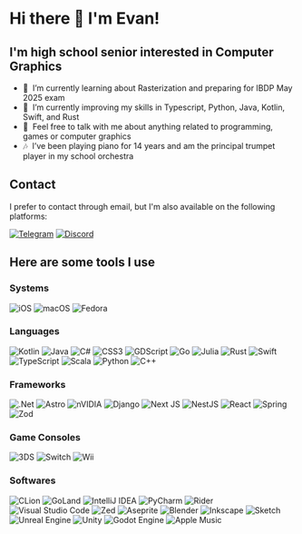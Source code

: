 # Hi there 👋 I'm Evan!

## I'm high school senior interested in Computer Graphics

- 🔭  I’m currently learning about Rasterization and preparing for IBDP May 2025 exam
- 🌱  I’m currently improving my skills in Typescript, Python, Java, Kotlin, Swift, and Rust
- 💬  Feel free to talk with me about anything related to programming, games or computer graphics
- 🎶  I’ve been playing piano for 14 years and am the principal trumpet player in my school orchestra

## Contact

I prefer to contact through email, but I'm also available on the following platforms:

[![Telegram](https://img.shields.io/badge/Telegram-2CA5E0?style=for-the-badge&logo=telegram&logoColor=white)](https://t.me/carbon_2s2_2p2)&nbsp;[![Discord](https://img.shields.io/badge/Discord-%235865F2.svg?style=for-the-badge&logo=discord&logoColor=white)](http://discord.com/users/861131016152678420)

## Here are some tools I use

### Systems

![iOS](https://img.shields.io/badge/iOS-000000?style=for-the-badge&logo=ios&logoColor=white)&nbsp;![macOS](https://img.shields.io/badge/mac%20os-000000?style=for-the-badge&logo=macos&logoColor=F0F0F0)&nbsp;![Fedora](https://img.shields.io/badge/Fedora-294172?style=for-the-badge&logo=fedora&logoColor=white)&nbsp;

### Languages

![Kotlin](https://img.shields.io/badge/kotlin-%237F52FF.svg?style=for-the-badge&logo=kotlin&logoColor=white)&nbsp;![Java](https://img.shields.io/badge/java-%23ED8B00.svg?style=for-the-badge&logo=openjdk&logoColor=white)&nbsp;![C#](https://img.shields.io/badge/c%23-%23239120.svg?style=for-the-badge&logo=csharp&logoColor=white)&nbsp;![CSS3](https://img.shields.io/badge/css3-%231572B6.svg?style=for-the-badge&logo=css3&logoColor=white)&nbsp;![GDScript](https://img.shields.io/badge/GDScript-%2374267B.svg?style=for-the-badge&logo=godotengine&logoColor=white)&nbsp;![Go](https://img.shields.io/badge/go-%2300ADD8.svg?style=for-the-badge&logo=go&logoColor=white)&nbsp;![Julia](https://img.shields.io/badge/-Julia-9558B2?style=for-the-badge&logo=julia&logoColor=white)&nbsp;![Rust](https://img.shields.io/badge/rust-%23000000.svg?style=for-the-badge&logo=rust&logoColor=white)&nbsp;![Swift](https://img.shields.io/badge/swift-F54A2A?style=for-the-badge&logo=swift&logoColor=white)&nbsp;![TypeScript](https://img.shields.io/badge/typescript-%23007ACC.svg?style=for-the-badge&logo=typescript&logoColor=white)&nbsp;![Scala](https://img.shields.io/badge/scala-%23DC322F.svg?style=for-the-badge&logo=scala&logoColor=white)&nbsp;![Python](https://img.shields.io/badge/python-3670A0?style=for-the-badge&logo=python&logoColor=ffdd54)&nbsp;![C++](https://img.shields.io/badge/c++-%2300599C.svg?style=for-the-badge&logo=c%2B%2B&logoColor=white)

### Frameworks

![.Net](https://img.shields.io/badge/.NET-5C2D91?style=for-the-badge&logo=.net&logoColor=white)&nbsp;![Astro](https://img.shields.io/badge/astro-%232C2052.svg?style=for-the-badge&logo=astro&logoColor=white)&nbsp;![nVIDIA](https://img.shields.io/badge/cuda-000000.svg?style=for-the-badge&logo=nVIDIA&logoColor=green)&nbsp;![Django](https://img.shields.io/badge/django-%23092E20.svg?style=for-the-badge&logo=django&logoColor=white)&nbsp;![Next JS](https://img.shields.io/badge/Next-black?style=for-the-badge&logo=next.js&logoColor=white)&nbsp;![NestJS](https://img.shields.io/badge/nestjs-%23E0234E.svg?style=for-the-badge&logo=nestjs&logoColor=white)&nbsp;![React](https://img.shields.io/badge/react-%2320232a.svg?style=for-the-badge&logo=react&logoColor=%2361DAFB)&nbsp;![Spring](https://img.shields.io/badge/spring-%236DB33F.svg?style=for-the-badge&logo=spring&logoColor=white)&nbsp;![Zod](https://img.shields.io/badge/zod-%233068b7.svg?style=for-the-badge&logo=zod&logoColor=white)

### Game Consoles

![3DS](https://img.shields.io/badge/3DS-D12228?style=for-the-badge&logo=nintendo-3ds&logoColor=white)&nbsp;![Switch](https://img.shields.io/badge/Switch-E60012?style=for-the-badge&logo=nintendo-switch&logoColor=white)&nbsp;![Wii](https://img.shields.io/badge/Wii-8B8B8B?style=for-the-badge&logo=wii&logoColor=white)

### Softwares

![CLion](https://img.shields.io/badge/CLion-black?style=for-the-badge&logo=clion&logoColor=white)&nbsp;![GoLand](https://img.shields.io/badge/GoLand-0f0f0f?&style=for-the-badge&logo=goland&logoColor=white)&nbsp;![IntelliJ IDEA](https://img.shields.io/badge/IntelliJIDEA-000000.svg?style=for-the-badge&logo=intellij-idea&logoColor=white)&nbsp;![PyCharm](https://img.shields.io/badge/pycharm-143?style=for-the-badge&logo=pycharm&logoColor=black&color=black&labelColor=green)&nbsp;![Rider](https://img.shields.io/badge/Rider-000000.svg?style=for-the-badge&logo=Rider&logoColor=white&color=black&labelColor=crimson)&nbsp;![Visual Studio Code](https://img.shields.io/badge/Visual%20Studio%20Code-0078d7.svg?style=for-the-badge&logo=visual-studio-code&logoColor=white)&nbsp;![Zed](https://img.shields.io/badge/zedindustries-084CCF.svg?style=for-the-badge&logo=zedindustries&logoColor=white)&nbsp;![Aseprite](https://img.shields.io/badge/Aseprite-FFFFFF?style=for-the-badge&logo=Aseprite&logoColor=#7D929E)&nbsp;![Blender](https://img.shields.io/badge/blender-%23F5792A.svg?style=for-the-badge&logo=blender&logoColor=white)&nbsp;![Inkscape](https://img.shields.io/badge/Inkscape-e0e0e0?style=for-the-badge&logo=inkscape&logoColor=080A13)&nbsp;![Sketch](https://img.shields.io/badge/Sketch-FFB387?style=for-the-badge&logo=sketch&logoColor=black)&nbsp;![Unreal Engine](https://img.shields.io/badge/unrealengine-%23313131.svg?style=for-the-badge&logo=unrealengine&logoColor=white)&nbsp;![Unity](https://img.shields.io/badge/unity-%23000000.svg?style=for-the-badge&logo=unity&logoColor=white)&nbsp;![Godot Engine](https://img.shields.io/badge/GODOT-%23FFFFFF.svg?style=for-the-badge&logo=godot-engine)&nbsp;![Apple Music](https://img.shields.io/badge/Apple_Music-9933CC?style=for-the-badge&logo=apple-music&logoColor=white)
